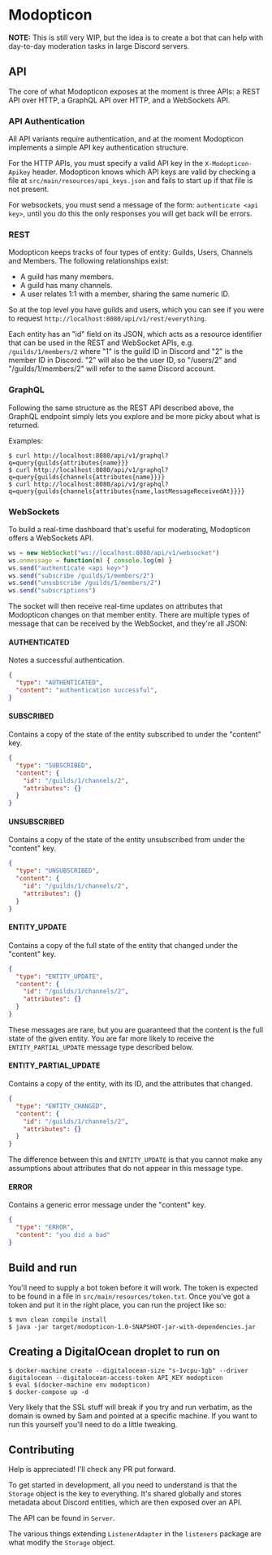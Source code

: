 # Modopticon

**NOTE:** This is still very WIP, but the idea is to create a bot that can help with
day-to-day moderation tasks in large Discord servers.

## API

The core of what Modopticon exposes at the moment is three APIs: a REST API
over HTTP, a GraphQL API over HTTP, and a WebSockets API.

### API Authentication

All API variants require authentication, and at the moment Modopticon implements a
simple API key authentication structure.

For the HTTP APIs, you must specify a valid API key in the
`X-Modopticon-Apikey` header. Modopticon knows which API keys are valid by
checking a file at `src/main/resources/api_keys.json` and fails to start up
if that file is not present.

For websockets, you must send a message of the form: `authenticate <api key>`,
until you do this the only responses you will get back will be errors.

### REST

Modopticon keeps tracks of four types of entity: Guilds, Users, Channels and Members. The
following relationships exist:

- A guild has many members.
- A guild has many channels.
- A user relates 1:1 with a member, sharing the same numeric ID.

So at the top level you have guilds and users, which you can see if you were
to request `http://localhost:8080/api/v1/rest/everything`.

Each entity has an "id" field on its JSON, which acts as a resource identifier
that can be used in the REST and WebSocket APIs, e.g. `/guilds/1/members/2` where
"1" is the guild ID in Discord and "2" is the member ID in Discord. "2" will also
be the user ID, so "/users/2" and "/guilds/1/members/2" will refer to the same
Discord account.

### GraphQL

Following the same structure as the REST API described above, the GraphQL endpoint
simply lets you explore and be more picky about what is returned.

Examples:

```
$ curl http://localhost:8080/api/v1/graphql?q=query{guilds{attributes{name}}}
$ curl http://localhost:8080/api/v1/graphql?q=query{guilds{channels{attributes{name}}}}
$ curl http://localhost:8080/api/v1/graphql?q=query{guilds{channels{attributes{name,lastMessageReceivedAt}}}}
```

### WebSockets

To build a real-time dashboard that's useful for moderating, Modopticon
offers a WebSockets API.

```javascript
ws = new WebSocket("ws://localhost:8080/api/v1/websocket")
ws.onmessage = function(m) { console.log(m) }
ws.send("authenticate <api key>")
ws.send("subscribe /guilds/1/members/2")
ws.send("unsubscribe /guilds/1/members/2")
ws.send("subscriptions")
```

The socket will then receive real-time updates on attributes that Modopticon
changes on that member entity. There are multiple types of message that can be
received by the WebSocket, and they're all JSON:

#### AUTHENTICATED

Notes a successful authentication.

```json
{
  "type": "AUTHENTICATED",
  "content": "authentication successful",
}
```

#### SUBSCRIBED

Contains a copy of the state of the entity subscribed to under the "content" key.

```json
{
  "type": "SUBSCRIBED",
  "content": {
    "id": "/guilds/1/channels/2",
    "attributes": {}
  }
}
```

#### UNSUBSCRIBED

Contains a copy of the state of the entity unsubscribed from under the "content" key.

```json
{
  "type": "UNSUBSCRIBED",
  "content": {
    "id": "/guilds/1/channels/2",
    "attributes": {}
  }
}
```

#### ENTITY_UPDATE

Contains a copy of the full state of the entity that changed under the
"content" key.

```json
{
  "type": "ENTITY_UPDATE",
  "content": {
    "id": "/guilds/1/channels/2",
    "attributes": {}
  }
}
```

These messages are rare, but you are guaranteed that the content is the full
state of the given entity. You are far more likely to receive the
`ENTITY_PARTIAL_UPDATE` message type described below.

#### ENTITY_PARTIAL_UPDATE

Contains a copy of the entity, with its ID, and the attributes that changed.

```json
{
  "type": "ENTITY_CHANGED",
  "content": {
    "id": "/guilds/1/channels/2",
    "attributes": {}
  }
}
```

The difference between this and `ENTITY_UPDATE` is that you cannot make any
assumptions about attributes that do not appear in this message type.

#### ERROR

Contains a generic error message under the "content" key.

```json
{
  "type": "ERROR",
  "content": "you did a bad"
}
```

## Build and run

You'll need to supply a bot token before it will work. The token is expected
to be found in a file in `src/main/resources/token.txt`. Once you've got a
token and put it in the right place, you can run the project like so:

```
$ mvn clean compile install
$ java -jar target/modopticon-1.0-SNAPSHOT-jar-with-dependencies.jar
```

## Creating a DigitalOcean droplet to run on

```
$ docker-machine create --digitalocean-size "s-1vcpu-1gb" --driver digitalocean --digitalocean-access-token API_KEY modopticon
$ eval $(docker-machine env modopticon)
$ docker-compose up -d
```

Very likely that the SSL stuff will break if you try and run verbatim, as the
domain is owned by Sam and pointed at a specific machine. If you want to run
this yourself you'll need to do a little tweaking.

## Contributing

Help is appreciated! I'll check any PR put forward.

To get started in development, all you need to understand is that the
`Storage` object is the key to everything. It's shared globally and stores
metadata about Discord entities, which are then exposed over an API.

The API can be found in `Server`.

The various things extending `ListenerAdapter` in the `listeners` package
are what modify the `Storage` object.